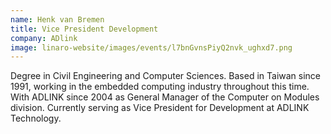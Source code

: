 ```yaml
---
name: Henk van Bremen
title: Vice President Development
company: ADlink
image: linaro-website/images/events/l7bnGvnsPiyQ2nvk_ughxd7.png
---
```


Degree in Civil Engineering and Computer Sciences.
Based in Taiwan since 1991, working in the embedded computing industry throughout this time.
With ADLINK since 2004 as General Manager of the Computer on Modules division.
Currently serving as Vice President for Development at ADLINK Technology.
